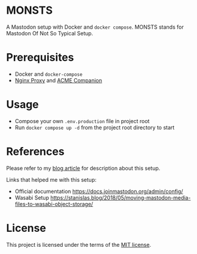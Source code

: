 # MONSTS

A Mastodon setup with Docker and `docker compose`. MONSTS stands for Mastodon Of Not So Typical Setup.

# Prerequisites

- Docker and `docker-compose`
- [Nginx Proxy](https://github.com/nginx-proxy/nginx-proxy) and [ACME Companion](https://github.com/nginx-proxy/acme-companion)

# Usage

- Compose your own `.env.production` file in project root
- Run `docker compose up -d` from the project root directory to start

# References

Please refer to my [blog article](https://mogita.com/a-personal-mastodon-instance-setup) for description about this setup.

Links that helped me with this setup:

- Official documentation https://docs.joinmastodon.org/admin/config/
- Wasabi Setup https://stanislas.blog/2018/05/moving-mastodon-media-files-to-wasabi-object-storage/

# License

This project is licensed under the terms of the [MIT license](LICENSE).
